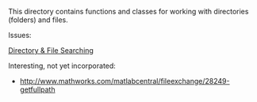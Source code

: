 This directory contains functions and classes for working with directories (folders) and files.

Issues:

[Directory & File Searching](DirectoryAndFileSearching.md)

Interesting, not yet incorporated:

- http://www.mathworks.com/matlabcentral/fileexchange/28249-getfullpath
